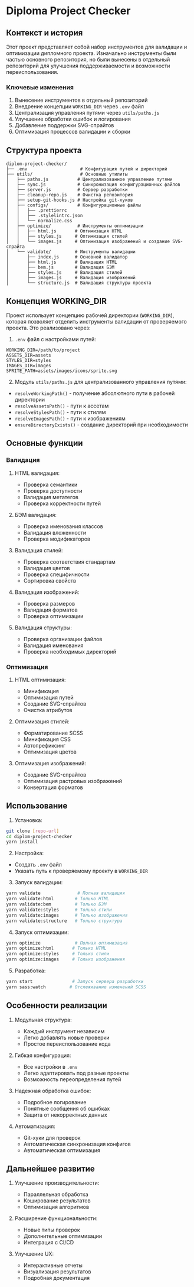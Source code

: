 # Diploma Project Checker

## Контекст и история

Этот проект представляет собой набор инструментов для валидации и оптимизации дипломного проекта. Изначально инструменты были частью основного репозитория, но были вынесены в отдельный репозиторий для улучшения поддерживаемости и возможности переиспользования.

### Ключевые изменения

1. Вынесение инструментов в отдельный репозиторий
2. Внедрение концепции `WORKING_DIR` через `.env` файл
3. Централизация управления путями через `utils/paths.js`
4. Улучшение обработки ошибок и логирования
5. Добавление поддержки SVG-спрайтов
6. Оптимизация процессов валидации и сборки

## Структура проекта

```
diplom-project-checker/
├── .env                    # Конфигурация путей и директорий
├── utils/                  # Основные утилиты
│   ├── paths.js           # Централизованное управление путями
│   ├── sync.js            # Синхронизация конфигурационных файлов
│   ├── server.js          # Сервер разработки
│   ├── cleanup-repo.js    # Очистка репозитория
│   ├── setup-git-hooks.js # Настройка git-хуков
│   ├── configs/           # Конфигурационные файлы
│   │   ├── .prettierrc
│   │   ├── .stylelintrc.json
│   │   └── normalize.css
│   ├── optimize/          # Инструменты оптимизации
│   │   ├── html.js       # Оптимизация HTML
│   │   ├── styles.js     # Оптимизация стилей
│   │   └── images.js     # Оптимизация изображений и создание SVG-спрайта
│   └── validate/         # Инструменты валидации
│       ├── index.js      # Основной валидатор
│       ├── html.js       # Валидация HTML
│       ├── bem.js        # Валидация БЭМ
│       ├── styles.js     # Валидация стилей
│       ├── images.js     # Валидация изображений
│       └── structure.js  # Валидация структуры проекта
```

## Концепция WORKING_DIR

Проект использует концепцию рабочей директории (`WORKING_DIR`), которая позволяет отделить инструменты валидации от проверяемого проекта. Это реализовано через:

1. `.env` файл с настройками путей:
```env
WORKING_DIR=/path/to/project
ASSETS_DIR=assets
STYLES_DIR=styles
IMAGES_DIR=images
SPRITE_PATH=assets/images/icons/sprite.svg
```

2. Модуль `utils/paths.js` для централизованного управления путями:
- `resolveWorkingPath()` - получение абсолютного пути в рабочей директории
- `resolveAssetsPath()` - пути к ассетам
- `resolveStylesPath()` - пути к стилям
- `resolveImagesPath()` - пути к изображениям
- `ensureDirectoryExists()` - создание директорий при необходимости

## Основные функции

### Валидация

1. HTML валидация:
   - Проверка семантики
   - Проверка доступности
   - Валидация метатегов
   - Проверка корректности путей

2. БЭМ валидация:
   - Проверка именования классов
   - Валидация вложенности
   - Проверка модификаторов

3. Валидация стилей:
   - Проверка соответствия стандартам
   - Валидация цветов
   - Проверка специфичности
   - Сортировка свойств

4. Валидация изображений:
   - Проверка размеров
   - Валидация форматов
   - Проверка оптимизации

5. Валидация структуры:
   - Проверка организации файлов
   - Валидация именования
   - Проверка необходимых директорий

### Оптимизация

1. HTML оптимизация:
   - Минификация
   - Оптимизация путей
   - Создание SVG-спрайтов
   - Очистка атрибутов

2. Оптимизация стилей:
   - Форматирование SCSS
   - Минификация CSS
   - Автопрефиксинг
   - Оптимизация цветов

3. Оптимизация изображений:
   - Создание SVG-спрайтов
   - Оптимизация растровых изображений
   - Конвертация форматов

## Использование

1. Установка:
```bash
git clone [repo-url]
cd diplom-project-checker
yarn install
```

2. Настройка:
- Создать `.env` файл
- Указать путь к проверяемому проекту в `WORKING_DIR`

3. Запуск валидации:
```bash
yarn validate              # Полная валидация
yarn validate:html        # Только HTML
yarn validate:bem         # Только БЭМ
yarn validate:styles      # Только стили
yarn validate:images      # Только изображения
yarn validate:structure   # Только структура
```

4. Запуск оптимизации:
```bash
yarn optimize             # Полная оптимизация
yarn optimize:html       # Только HTML
yarn optimize:styles     # Только стили
yarn optimize:images     # Только изображения
```

5. Разработка:
```bash
yarn start               # Запуск сервера разработки
yarn sass:watch         # Отслеживание изменений SCSS
```

## Особенности реализации

1. Модульная структура:
   - Каждый инструмент независим
   - Легко добавлять новые проверки
   - Простое переиспользование кода

2. Гибкая конфигурация:
   - Все настройки в `.env`
   - Легко адаптировать под разные проекты
   - Возможность переопределения путей

3. Надежная обработка ошибок:
   - Подробное логирование
   - Понятные сообщения об ошибках
   - Защита от некорректных данных

4. Автоматизация:
   - Git-хуки для проверок
   - Автоматическая синхронизация конфигов
   - Автоматическая оптимизация

## Дальнейшее развитие

1. Улучшение производительности:
   - Параллельная обработка
   - Кэширование результатов
   - Оптимизация алгоритмов

2. Расширение функциональности:
   - Новые типы проверок
   - Дополнительные оптимизации
   - Интеграция с CI/CD

3. Улучшение UX:
   - Интерактивные отчеты
   - Визуализация результатов
   - Подробная документация 